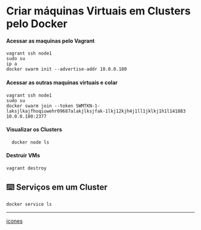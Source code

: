 # Criar máquinas Virtuais em Clusters pelo Docker
#### Acessar as maquinas pelo Vagrant
    vagrant ssh node1
    sudo su
    ip a
    docker swarm init --advertise-addr 10.0.0.180
#### Acessar as outras maquinas virtuais e colar
    vagrant ssh node1
    sudo su
    docker swarm join --token SWMTKN-1-laksjlkajfhoqiuwehr09687alakjlksjfak-1lkj12kjh4j1ll1jklkj1h1l141883 10.0.0.180:2377
#### Visualizar os Clusters
      docker node ls
#### Destruir VMs
    vagrant destroy
## ⌨️ Serviços em um Cluster
    docker service ls
---
[icones](✅🆑❗️‼️🔴☑️🔘)
